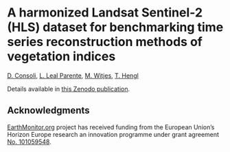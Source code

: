 # A harmonized Landsat Sentinel-2 (HLS) dataset for benchmarking time series reconstruction methods of vegetation indices

[D. Consoli](https://orcid.org/0000-0003-4007-2896), [L. Leal Parente](https://orcid.org/0000-0003-1589-0467), [M. Witjes](https://orcid.org/0000-0002-0962-6478), [T. Hengl](https://orcid.org/0000-0002-9921-5129)

Details available in [this Zenodo publication](https://zenodo.org/record/8119407).

## Acknowledgments

[EarthMonitor.org](https://earthmonitor.org/) project has received funding from the European Union’s Horizon Europe research an innovation programme under grant agreement [No. 101059548](https://cordis.europa.eu/project/id/101059548).

